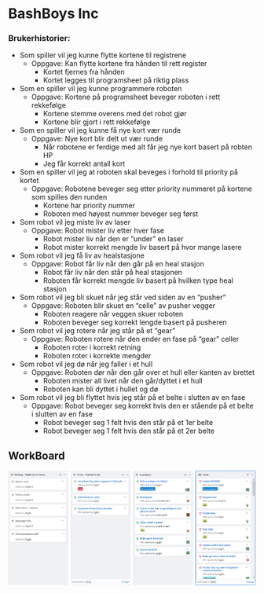 # BashBoys Inc

### Brukerhistorier:
* Som spiller vil jeg kunne flytte kortene til registrene
    * Oppgave: Kan flytte kortene fra hånden til rett register 
        * Kortet fjernes fra hånden
        * Kortet legges til programsheet på riktig plass
* Som en spiller vil jeg kunne programmere roboten
    * Oppgave: Kortene på programsheet beveger roboten i rett rekkefølge
        * Kortene stemme overens med det robot gjør
        * Kortene blir gjort i rett rekkefølge
* Som en spiller vil jeg kunne få nye kort vær runde
    * Oppgave: Nye kort blir delt ut vær runde
        * Når robotene er ferdige med alt får jeg nye kort basert på robten HP
        * Jeg får korrekt antall kort
* Som en spiller vil jeg at roboten skal beveges i forhold til priority på kortet
    * Oppgave: Robotene beveger seg etter priority nummeret på kortene som spilles den runden
        * Kortene har priority nummer
        * Roboten med høyest nummer beveger seg først
* Som robot vil jeg miste liv av laser
    * Oppgave: Robot mister liv etter hver fase
        * Robot mister liv når den er “under” en laser
        * Robot mister korrekt mengde liv basert på hvor mange lasere
* Som robot vil jeg få liv av healstasjone
    * Oppgave: Robot får liv når den går på en heal stasjon
        * Robot får liv når den står på heal stasjonen
        * Roboten får korrekt mengde liv basert på hvilken type heal stasjon
* Som robot vil jeg bli skuet når jeg står ved siden av en “pusher”
    * Oppgave: Roboten blir skuet en “celle” av pusher vegger
        * Roboten reagere når veggen skuer roboten
        * Roboten beveger seg korrekt lengde basert på pusheren
* Som robot vil jeg rotere når jeg står på et “gear”
    * Oppgave: Roboten rotere når den ender en fase på “gear” celler
        * Roboten roter i korrekt retning
        * Roboten roter i korrekte mengder
* Som robot vil jeg dø når jeg faller i et hull
    * Oppgave: Roboten dør når den går over et hull eller kanten av brettet
        * Roboten mister all livet når den går/dyttet i et hull
        * Roboten kan bli dyttet i hullet og dø
* Som robot vil jeg bli flyttet hvis jeg står på et belte i slutten av en fase
    * Oppgave: Robot beveger seg korrekt hvis den er stående på et belte i slutten av en fase
        * Robot beveger seg 1 felt hvis den står på et 1er belte
        * Robot beveger seg 1 felt hvis den står på et 2er belte

## WorkBoard
![WorkBoard](https://github.com/inf112-v20/BashBoys_Inc/blob/master/Deliverables/WordBoards/WorkBoardOblig3.PNG)
